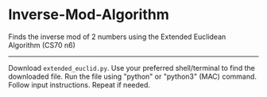 # Inverse-Mod-Algorithm
Finds the inverse mod of 2 numbers using the Extended Euclidean Algorithm (CS70 n6)
_____________________________________
Download `extended_euclid.py`. Use your preferred shell/terminal to find the downloaded file. Run the file using "python" or "python3" (MAC) command. Follow input instructions. Repeat if needed. 
